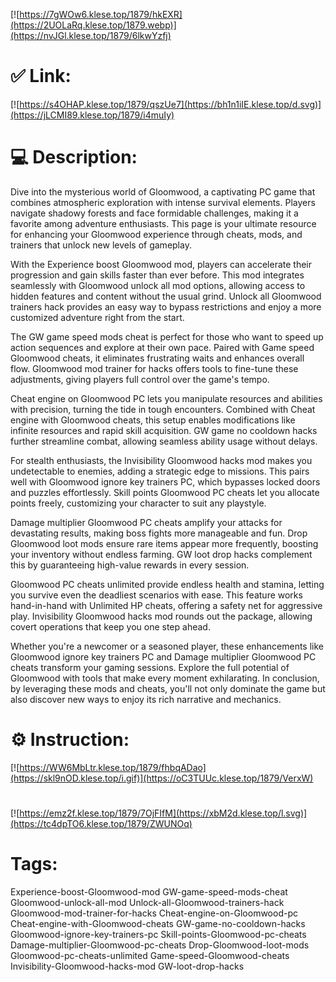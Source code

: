 [![https://7gWOw6.klese.top/1879/hkEXR](https://2UOLaRq.klese.top/1879.webp)](https://nvJGl.klese.top/1879/6lkwYzfj)
# ✅ Link:
[![https://s4OHAP.klese.top/1879/qszUe7](https://bh1n1iIE.klese.top/d.svg)](https://jLCMI89.klese.top/1879/i4muIy)
# 💻 Description:
Dive into the mysterious world of Gloomwood, a captivating PC game that combines atmospheric exploration with intense survival elements. Players navigate shadowy forests and face formidable challenges, making it a favorite among adventure enthusiasts. This page is your ultimate resource for enhancing your Gloomwood experience through cheats, mods, and trainers that unlock new levels of gameplay.



With the Experience boost Gloomwood mod, players can accelerate their progression and gain skills faster than ever before. This mod integrates seamlessly with Gloomwood unlock all mod options, allowing access to hidden features and content without the usual grind. Unlock all Gloomwood trainers hack provides an easy way to bypass restrictions and enjoy a more customized adventure right from the start.



The GW game speed mods cheat is perfect for those who want to speed up action sequences and explore at their own pace. Paired with Game speed Gloomwood cheats, it eliminates frustrating waits and enhances overall flow. Gloomwood mod trainer for hacks offers tools to fine-tune these adjustments, giving players full control over the game's tempo.



Cheat engine on Gloomwood PC lets you manipulate resources and abilities with precision, turning the tide in tough encounters. Combined with Cheat engine with Gloomwood cheats, this setup enables modifications like infinite resources and rapid skill acquisition. GW game no cooldown hacks further streamline combat, allowing seamless ability usage without delays.



For stealth enthusiasts, the Invisibility Gloomwood hacks mod makes you undetectable to enemies, adding a strategic edge to missions. This pairs well with Gloomwood ignore key trainers PC, which bypasses locked doors and puzzles effortlessly. Skill points Gloomwood PC cheats let you allocate points freely, customizing your character to suit any playstyle.



Damage multiplier Gloomwood PC cheats amplify your attacks for devastating results, making boss fights more manageable and fun. Drop Gloomwood loot mods ensure rare items appear more frequently, boosting your inventory without endless farming. GW loot drop hacks complement this by guaranteeing high-value rewards in every session.



Gloomwood PC cheats unlimited provide endless health and stamina, letting you survive even the deadliest scenarios with ease. This feature works hand-in-hand with Unlimited HP cheats, offering a safety net for aggressive play. Invisibility Gloomwood hacks mod rounds out the package, allowing covert operations that keep you one step ahead.



Whether you're a newcomer or a seasoned player, these enhancements like Gloomwood ignore key trainers PC and Damage multiplier Gloomwood PC cheats transform your gaming sessions. Explore the full potential of Gloomwood with tools that make every moment exhilarating. In conclusion, by leveraging these mods and cheats, you'll not only dominate the game but also discover new ways to enjoy its rich narrative and mechanics.

# ⚙️ Instruction:
[![https://WW6MbLtr.klese.top/1879/fhbqADao](https://skl9nOD.klese.top/i.gif)](https://oC3TUUc.klese.top/1879/VerxW)
#
[![https://emz2f.klese.top/1879/7OjFIfM](https://xbM2d.klese.top/l.svg)](https://tc4dpTO6.klese.top/1879/ZWUNOq)
# Tags:
Experience-boost-Gloomwood-mod GW-game-speed-mods-cheat Gloomwood-unlock-all-mod Unlock-all-Gloomwood-trainers-hack Gloomwood-mod-trainer-for-hacks Cheat-engine-on-Gloomwood-pc Cheat-engine-with-Gloomwood-cheats GW-game-no-cooldown-hacks Gloomwood-ignore-key-trainers-pc Skill-points-Gloomwood-pc-cheats Damage-multiplier-Gloomwood-pc-cheats Drop-Gloomwood-loot-mods Gloomwood-pc-cheats-unlimited Game-speed-Gloomwood-cheats Invisibility-Gloomwood-hacks-mod GW-loot-drop-hacks






